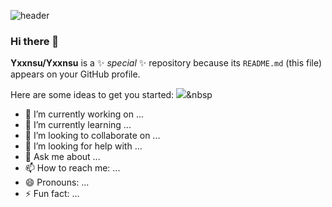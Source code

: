 ![header](https://capsule-render.vercel.app/api?type=soft&color=auto&height=150&section=header&text=YeonSuIm&fontSize=70&animation=twinkling)

### Hi there 👋


**Yxxnsu/Yxxnsu** is a ✨ _special_ ✨ repository because its `README.md` (this file) appears on your GitHub profile.

Here are some ideas to get you started:
<img src="https://img.shields.io/badge/Python-3766AB?style=flat-square&logo=AdGuard&logoColor=white"/></a>&nbsp 

- 🔭 I’m currently working on ...
- 🌱 I’m currently learning ...
- 👯 I’m looking to collaborate on ...
- 🤔 I’m looking for help with ...
- 💬 Ask me about ...
- 📫 How to reach me: ...
- 😄 Pronouns: ...
- ⚡ Fun fact: ...

